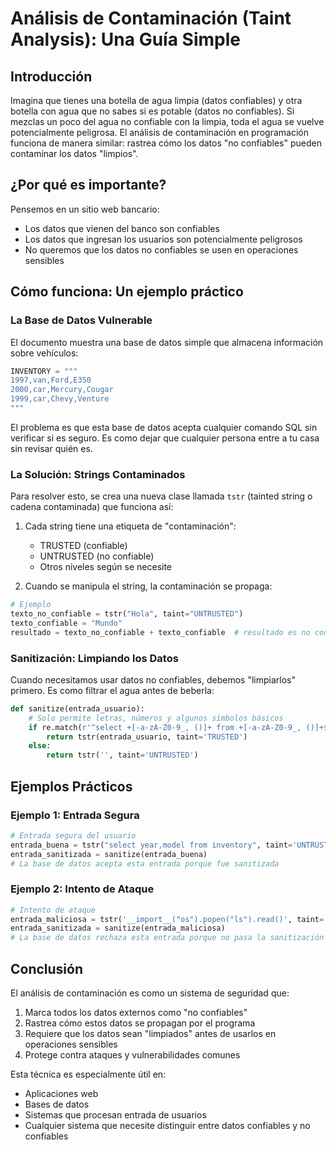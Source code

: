 # Análisis de Contaminación (Taint Analysis): Una Guía Simple

## Introducción

Imagina que tienes una botella de agua limpia (datos confiables) y otra botella con agua que no sabes si es potable (datos no confiables). Si mezclas un poco del agua no confiable con la limpia, toda el agua se vuelve potencialmente peligrosa. El análisis de contaminación en programación funciona de manera similar: rastrea cómo los datos "no confiables" pueden contaminar los datos "limpios".

## ¿Por qué es importante?

Pensemos en un sitio web bancario:

- Los datos que vienen del banco son confiables
- Los datos que ingresan los usuarios son potencialmente peligrosos
- No queremos que los datos no confiables se usen en operaciones sensibles

## Cómo funciona: Un ejemplo práctico

### La Base de Datos Vulnerable

El documento muestra una base de datos simple que almacena información sobre vehículos:

```python
INVENTORY = """
1997,van,Ford,E350
2000,car,Mercury,Cougar
1999,car,Chevy,Venture
"""
```

El problema es que esta base de datos acepta cualquier comando SQL sin verificar si es seguro. Es como dejar que cualquier persona entre a tu casa sin revisar quién es.

### La Solución: Strings Contaminados

Para resolver esto, se crea una nueva clase llamada `tstr` (tainted string o cadena contaminada) que funciona así:

1. Cada string tiene una etiqueta de "contaminación":

   - TRUSTED (confiable)
   - UNTRUSTED (no confiable)
   - Otros niveles según se necesite

2. Cuando se manipula el string, la contaminación se propaga:

```python
# Ejemplo
texto_no_confiable = tstr("Hola", taint="UNTRUSTED")
texto_confiable = "Mundo"
resultado = texto_no_confiable + texto_confiable  # resultado es no confiable
```

### Sanitización: Limpiando los Datos

Cuando necesitamos usar datos no confiables, debemos "limpiarlos" primero. Es como filtrar el agua antes de beberla:

```python
def sanitize(entrada_usuario):
    # Solo permite letras, números y algunos símbolos básicos
    if re.match(r'^select +[-a-zA-Z0-9_, ()]+ from +[-a-zA-Z0-9_, ()]+$', entrada_usuario):
        return tstr(entrada_usuario, taint='TRUSTED')
    else:
        return tstr('', taint='UNTRUSTED')
```

## Ejemplos Prácticos

### Ejemplo 1: Entrada Segura

```python
# Entrada segura del usuario
entrada_buena = tstr("select year,model from inventory", taint='UNTRUSTED')
entrada_sanitizada = sanitize(entrada_buena)
# La base de datos acepta esta entrada porque fue sanitizada
```

### Ejemplo 2: Intento de Ataque

```python
# Intento de ataque
entrada_maliciosa = tstr('__import__("os").popen("ls").read()', taint='UNTRUSTED')
entrada_sanitizada = sanitize(entrada_maliciosa)
# La base de datos rechaza esta entrada porque no pasa la sanitización
```

## Conclusión

El análisis de contaminación es como un sistema de seguridad que:

1. Marca todos los datos externos como "no confiables"
2. Rastrea cómo estos datos se propagan por el programa
3. Requiere que los datos sean "limpiados" antes de usarlos en operaciones sensibles
4. Protege contra ataques y vulnerabilidades comunes

Esta técnica es especialmente útil en:

- Aplicaciones web
- Bases de datos
- Sistemas que procesan entrada de usuarios
- Cualquier sistema que necesite distinguir entre datos confiables y no confiables
